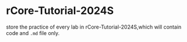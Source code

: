 # rCore-Tutorial-2024S
store the practice of every lab in rCore-Tutorial-2024S,which will contain code and `.md` file only.

